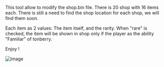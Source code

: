 This tool allow to modify the shop.bin file.
There is 20 shop with 16 items each.
There is still a need to find the shop location for each shop, we will find them soon.

Each item as 2 values: The item itself, and the rarity. When "rare" is checked, the item will be shown in shop only if the player as the ability "Familiar" of tonberry.

Enjoy !

![image](https://github.com/user-attachments/assets/47579b0e-79f5-49e3-94ff-0d9a9e12ef5d)
